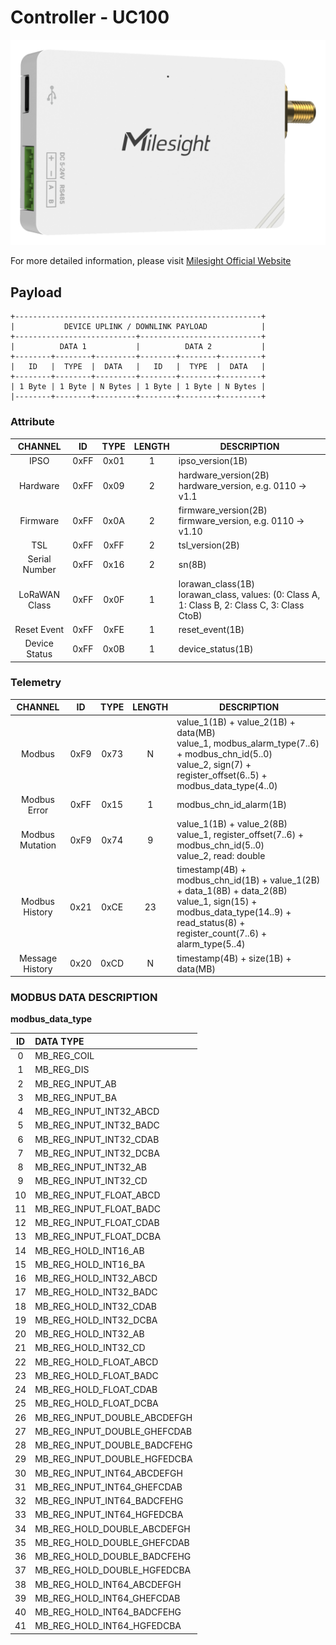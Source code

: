 # Controller - UC100

![UC100](uc100-v2.png)

For more detailed information, please visit [Milesight Official Website](https://www.milesight.com/iot/product/iot-controller/uc100)

## Payload

```
+-------------------------------------------------------+
|           DEVICE UPLINK / DOWNLINK PAYLOAD            |
+---------------------------+---------------------------+
|          DATA 1           |          DATA 2           |
+--------+--------+---------+--------+--------+---------+
|   ID   |  TYPE  |  DATA   |   ID   |  TYPE  |  DATA   |
+--------+--------+---------+--------+--------+---------+
| 1 Byte | 1 Byte | N Bytes | 1 Byte | 1 Byte | N Bytes |
|--------+--------+---------+--------+--------+---------+
```

### Attribute

|    CHANNEL    |  ID  | TYPE | LENGTH | DESCRIPTION                                                                                       |
| :-----------: | :--: | :--: | :----: | ------------------------------------------------------------------------------------------------ |
|     IPSO      | 0xFF | 0x01 |   1    | ipso_version(1B)                                                                                 |
|   Hardware    | 0xFF | 0x09 |   2    | hardware_version(2B)<br/>hardware_version, e.g. 0110 -> v1.1                                     |
|   Firmware    | 0xFF | 0x0A |   2    | firmware_version(2B)<br/>firmware_version, e.g. 0110 -> v1.10                                    |
|      TSL      | 0xFF | 0xFF |   2    | tsl_version(2B)                                                                                  |
| Serial Number | 0xFF | 0x16 |   2    | sn(8B)                                                                                           |
| LoRaWAN Class | 0xFF | 0x0F |   1    | lorawan_class(1B)<br/>lorawan_class, values: (0: Class A, 1: Class B, 2: Class C, 3: Class CtoB) |
|  Reset Event  | 0xFF | 0xFE |   1    | reset_event(1B)                                                                                  |
| Device Status | 0xFF | 0x0B |   1    | device_status(1B)                                                                                |

### Telemetry

|     CHANNEL     |  ID  | TYPE | LENGTH | DESCRIPTION                                                                                                                                                                          |
| :-------------: | :--: | :--: | :----: | ------------------------------------------------------------------------------------------------------------------------------------------------------------------------------------ |
|     Modbus      | 0xF9 | 0x73 |   N    | value_1(1B) + value_2(1B) + data(MB)<br/>value_1, modbus_alarm_type(7..6) + modbus_chn_id(5..0)<br/>value_2, sign(7) + register_offset(6..5) + modbus_data_type(4..0)                |
|  Modbus Error   | 0xFF | 0x15 |   1    | modbus_chn_id_alarm(1B)                                                                                                                                                              |
| Modbus Mutation | 0xF9 | 0x74 |   9    | value_1(1B) + value_2(8B)<br/>value_1, register_offset(7..6) + modbus_chn_id(5..0)<br/>value_2, read: double                                                                         |
| Modbus History  | 0x21 | 0xCE |   23   | timestamp(4B) + modbus_chn_id(1B) + value_1(2B) + data_1(8B) + data_2(8B)<br/>value_1, sign(15) + modbus_data_type(14..9) + read_status(8) + register_count(7..6) + alarm_type(5..4) |
| Message History | 0x20 | 0xCD |   N    | timestamp(4B) + size(1B) + data(MB)                                                                                                                                                  |

### MODBUS DATA DESCRIPTION

**modbus_data_type**

| ID  | DATA TYPE                    |
| :-: | :--------------------------- |
|  0  | MB_REG_COIL                  |
|  1  | MB_REG_DIS                   |
|  2  | MB_REG_INPUT_AB              |
|  3  | MB_REG_INPUT_BA              |
|  4  | MB_REG_INPUT_INT32_ABCD      |
|  5  | MB_REG_INPUT_INT32_BADC      |
|  6  | MB_REG_INPUT_INT32_CDAB      |
|  7  | MB_REG_INPUT_INT32_DCBA      |
|  8  | MB_REG_INPUT_INT32_AB        |
|  9  | MB_REG_INPUT_INT32_CD        |
| 10  | MB_REG_INPUT_FLOAT_ABCD      |
| 11  | MB_REG_INPUT_FLOAT_BADC      |
| 12  | MB_REG_INPUT_FLOAT_CDAB      |
| 13  | MB_REG_INPUT_FLOAT_DCBA      |
| 14  | MB_REG_HOLD_INT16_AB         |
| 15  | MB_REG_HOLD_INT16_BA         |
| 16  | MB_REG_HOLD_INT32_ABCD       |
| 17  | MB_REG_HOLD_INT32_BADC       |
| 18  | MB_REG_HOLD_INT32_CDAB       |
| 19  | MB_REG_HOLD_INT32_DCBA       |
| 20  | MB_REG_HOLD_INT32_AB         |
| 21  | MB_REG_HOLD_INT32_CD         |
| 22  | MB_REG_HOLD_FLOAT_ABCD       |
| 23  | MB_REG_HOLD_FLOAT_BADC       |
| 24  | MB_REG_HOLD_FLOAT_CDAB       |
| 25  | MB_REG_HOLD_FLOAT_DCBA       |
| 26  | MB_REG_INPUT_DOUBLE_ABCDEFGH |
| 27  | MB_REG_INPUT_DOUBLE_GHEFCDAB |
| 28  | MB_REG_INPUT_DOUBLE_BADCFEHG |
| 29  | MB_REG_INPUT_DOUBLE_HGFEDCBA |
| 30  | MB_REG_INPUT_INT64_ABCDEFGH  |
| 31  | MB_REG_INPUT_INT64_GHEFCDAB  |
| 32  | MB_REG_INPUT_INT64_BADCFEHG  |
| 33  | MB_REG_INPUT_INT64_HGFEDCBA  |
| 34  | MB_REG_HOLD_DOUBLE_ABCDEFGH  |
| 35  | MB_REG_HOLD_DOUBLE_GHEFCDAB  |
| 36  | MB_REG_HOLD_DOUBLE_BADCFEHG  |
| 37  | MB_REG_HOLD_DOUBLE_HGFEDCBA  |
| 38  | MB_REG_HOLD_INT64_ABCDEFGH   |
| 39  | MB_REG_HOLD_INT64_GHEFCDAB   |
| 40  | MB_REG_HOLD_INT64_BADCFEHG   |
| 41  | MB_REG_HOLD_INT64_HGFEDCBA   |
